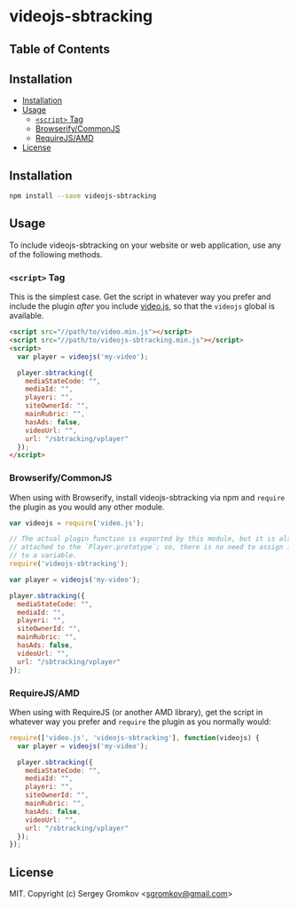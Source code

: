 # videojs-sbtracking



## Table of Contents

<!-- START doctoc generated TOC please keep comment here to allow auto update -->
<!-- DON'T EDIT THIS SECTION, INSTEAD RE-RUN doctoc TO UPDATE -->
## Installation

- [Installation](#installation)
- [Usage](#usage)
  - [`<script>` Tag](#script-tag)
  - [Browserify/CommonJS](#browserifycommonjs)
  - [RequireJS/AMD](#requirejsamd)
- [License](#license)

<!-- END doctoc generated TOC please keep comment here to allow auto update -->
## Installation

```sh
npm install --save videojs-sbtracking
```

## Usage

To include videojs-sbtracking on your website or web application, use any of the following methods.

### `<script>` Tag

This is the simplest case. Get the script in whatever way you prefer and include the plugin _after_ you include [video.js][videojs], so that the `videojs` global is available.

```html
<script src="//path/to/video.min.js"></script>
<script src="//path/to/videojs-sbtracking.min.js"></script>
<script>
  var player = videojs('my-video');

  player.sbtracking({
    mediaStateCode: "",
    mediaId: "",
    playeri: "",
    siteOwnerId: "",
    mainRubric: "",
    hasAds: false,
    videoUrl: "",
    url: "/sbtracking/vplayer"
  });
</script>
```

### Browserify/CommonJS

When using with Browserify, install videojs-sbtracking via npm and `require` the plugin as you would any other module.

```js
var videojs = require('video.js');

// The actual plugin function is exported by this module, but it is also
// attached to the `Player.prototype`; so, there is no need to assign it
// to a variable.
require('videojs-sbtracking');

var player = videojs('my-video');

player.sbtracking({
  mediaStateCode: "",
  mediaId: "",
  playeri: "",
  siteOwnerId: "",
  mainRubric: "",
  hasAds: false,
  videoUrl: "",
  url: "/sbtracking/vplayer"
});
```

### RequireJS/AMD

When using with RequireJS (or another AMD library), get the script in whatever way you prefer and `require` the plugin as you normally would:

```js
require(['video.js', 'videojs-sbtracking'], function(videojs) {
  var player = videojs('my-video');

  player.sbtracking({
    mediaStateCode: "",
    mediaId: "",
    playeri: "",
    siteOwnerId: "",
    mainRubric: "",
    hasAds: false,
    videoUrl: "",
    url: "/sbtracking/vplayer"
  });
});
```

## License

MIT. Copyright (c) Sergey Gromkov &lt;sgromkov@gmail.com&gt;


[videojs]: http://videojs.com/
